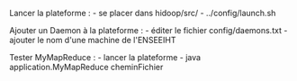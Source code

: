 Lancer la plateforme :
	- se placer dans hidoop/src/
	- ../config/launch.sh

Ajouter un Daemon à la plateforme : 
	- éditer le fichier config/daemons.txt
	- ajouter le nom d'une machine de l'ENSEEIHT

Tester MyMapReduce :
	- lancer la plateforme
	- java application.MyMapReduce cheminFichier
